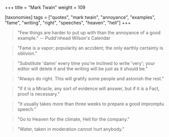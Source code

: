 +++
title = "Mark Twain"
weight = 109

[taxonomies]
tags = ["quotes", "mark twain", "annoyance", "examples", "fame", "writing",
"right", "speeches", "heaven", "hell"]
+++

> "Few things are harder to put up with than the annoyance of a good example."
-- Pudd'nhead Wilson's Calendar

> "Fame is a vapor; popularity an accident; the only earthly certainty is
> oblivion."

> "Substitute 'damn' every time you're inclined to write 'very'; your
> editor will delete it and the writing will be just as it should be."

> "Always do right. This will gratify some people and astonish the rest."

> "If it is a Miracle, any sort of evidence will answer, but if it is a Fact,
> proof is necessary."

> "It usually takes more than three weeks to prepare a good impromptu speech."

> "Go to Heaven for the climate, Hell for the company."

> "Water, taken in moderation cannot hurt anybody."
